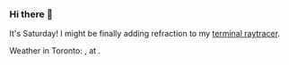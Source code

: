 ### Hi there :wave:

It's Saturday! I might be finally adding refraction to my [terminal raytracer](https://github.com/bewuethr/bash-raytracer).

Weather in Toronto: , at .
